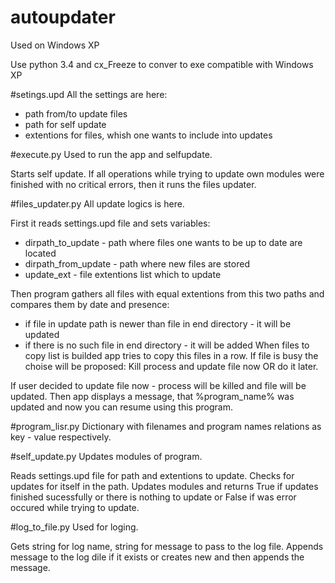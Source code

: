 # autoupdater

Used on Windows XP

Use python 3.4 and cx_Freeze to conver to exe compatible with Windows XP

#setings.upd 
All the settings are here:
- path from/to update files
- path for self update
- extentions for files, whish one wants to include into updates

#execute.py 
Used to run the app and selfupdate.

Starts self update. If all operations while trying to update own modules were finished 
with no critical errors, then it runs the files updater.

#files_updater.py 
All update logics is here.

First it reads settings.upd file and sets variables:
- dirpath_to_update - path where files one wants to be up to date are located
- dirpath_from_update - path where new files are stored
- update_ext - file extentions list which to update

Then program gathers all files with equal extentions from this two paths and compares them by date and presence:
- if file in update path is newer than file in end directory - it will be updated
- if there is no such file in end directory - it will be added
When files to copy list is builded app tries to copy this files in a row.
If file is busy the choise will be proposed:
Kill process and update file now OR do it later.

If user decided to update file now - process will be killed and file will be updated. 
Then app displays a message, that %program_name% was updated and now you can resume using this program.

#program_lisr.py
Dictionary with filenames and program names relations as key - value respectively. 


#self_update.py
Updates modules of program.

Reads settings.upd file for path and extentions to update.
Checks for updates for itself in the path. Updates modules and returns True if updates finished sucessfully 
or there is nothing to update or False if was error occured while trying to update.

#log_to_file.py 
Used for loging.

Gets string for log name, string for message to pass to the log file.
Appends message to the log dile if it exists or creates new and then appends the message.
